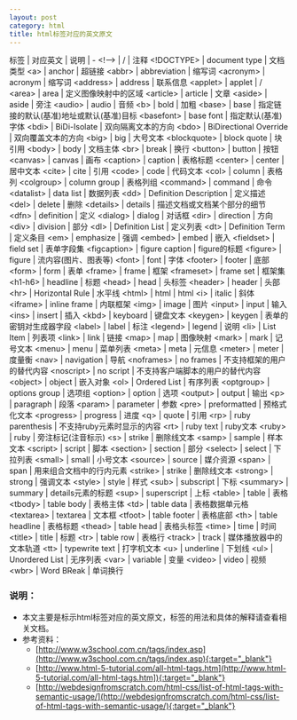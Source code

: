 ```yaml
---
layout: post
category: html
title: html标签对应的英文原文
---
```


标签 | 对应英文 | 说明
| -
&lt;!--&gt; | / | 注释
&lt;!DOCTYPE&gt; | document type | 文档类型
&lt;a&gt; | anchor | 超链接
&lt;abbr&gt; | abbreviation | 缩写词
&lt;acronym&gt; | acronym | 缩写词
&lt;address&gt; | address | 联系信息
&lt;applet&gt; | applet | /
&lt;area&gt; | area | 定义图像映射中的区域
&lt;article&gt; | article | 文章
&lt;aside&gt; | aside | 旁注
&lt;audio&gt; | audio | 音频
&lt;b&gt; | bold | 加粗
&lt;base&gt; | base | 指定链接的默认(基准)地址或默认(基准)目标
&lt;basefont&gt; | base font | 指定默认(基准)字体
&lt;bdi&gt; | BiDi-Isolate | 双向隔离文本的方向
&lt;bdo&gt; | BiDirectional Override | 双向覆盖文本的方向
&lt;big&gt; | big | 大号文本
&lt;blockquote&gt; | block quote | 块引用
&lt;body&gt; | body | 文档主体
&lt;br&gt; | break | 换行
&lt;button&gt; | button | 按钮
&lt;canvas&gt; | canvas | 画布
&lt;caption&gt; | caption | 表格标题
&lt;center&gt; | center | 居中文本
&lt;cite&gt; | cite | 引用
&lt;code&gt; | code | 代码文本
&lt;col&gt; | column | 表格列
&lt;colgroup&gt; | column group | 表格列组
&lt;command&gt; | command | 命令
&lt;datalist&gt; | data list | 数据列表
&lt;dd&gt; | Definition Description | 定义描述
&lt;del&gt; | delete | 删除
&lt;details&gt; | details | 描述文档或文档某个部分的细节
&lt;dfn&gt; | definition | 定义
&lt;dialog&gt; | dialog | 对话框
&lt;dir&gt; | direction | 方向
&lt;div&gt; | division | 部分
&lt;dl&gt; | Definition List | 定义列表
&lt;dt&gt; | Definition Term | 定义条目
&lt;em&gt; | emphasize | 强调
&lt;embed&gt; | embed | 嵌入
&lt;fieldset&gt; | field set | 表单字段集
&lt;figcaption&gt; | figure caption | figure的标题
&lt;figure&gt; | figure | 流内容(图片、图表等)
&lt;font&gt; | font | 字体
&lt;footer&gt; | footer | 底部
&lt;form&gt; | form | 表单
&lt;frame&gt; | frame | 框架
&lt;frameset&gt; | frame set | 框架集
&lt;h1-h6&gt; | headline | 标题
&lt;head&gt; | head | 头标签
&lt;header&gt; | header | 头部
&lt;hr&gt; | Horizontal Rule | 水平线
&lt;html&gt; | html | html
&lt;i&gt; | italic | 斜体
&lt;iframe&gt; | inline frame | 内联框架
&lt;img&gt; | image | 图片
&lt;input&gt; | input | 输入
&lt;ins&gt; | insert | 插入
&lt;kbd&gt; | keyboard | 键盘文本
&lt;keygen&gt; | keygen | 表单的密钥对生成器字段
&lt;label&gt; | label | 标注
&lt;legend&gt; | legend | 说明
&lt;li&gt; | List Item | 列表项
&lt;link&gt; | link | 链接
&lt;map&gt; | map | 图像映射
&lt;mark&gt; | mark | 记号文本
&lt;menu&gt; | menu | 菜单列表
&lt;meta&gt; | meta | 元信息
&lt;meter&gt; | meter | 度量衡
&lt;nav&gt; | navigation | 导航
&lt;noframes&gt; | no frames | 不支持框架的用户的替代内容
&lt;noscript&gt; | no script | 不支持客户端脚本的用户的替代内容
&lt;object&gt; | object | 嵌入对象
&lt;ol&gt; | Ordered List | 有序列表
&lt;optgroup&gt; | options group | 选项组
&lt;option&gt; | option | 选项
&lt;output&gt; | output | 输出
&lt;p&gt; | paragraph | 段落
&lt;param&gt; | parameter | 参数
&lt;pre&gt; | preformatted | 预格式化文本
&lt;progress&gt; | progress | 进度
&lt;q&gt; | quote | 引用
&lt;rp&gt; | ruby parenthesis | 不支持ruby元素时显示的内容
&lt;rt&gt; | ruby text | ruby文本
&lt;ruby&gt; | ruby | 旁注标记(注音标示)
&lt;s&gt; | strike | 删除线文本
&lt;samp&gt; | sample | 样本文本
&lt;script&gt; | script | 脚本
&lt;section&gt; | section | 部分
&lt;select&gt; | select | 下拉列表
&lt;small&gt; | small | 小号文本
&lt;source&gt; | source | 媒介资源
&lt;span&gt; | span | 用来组合文档中的行内元素
&lt;strike&gt; | strike | 删除线文本
&lt;strong&gt; | strong | 强调文本
&lt;style&gt; | style | 样式
&lt;sub&gt; | subscript | 下标
&lt;summary&gt; | summary | details元素的标题
&lt;sup&gt; | superscript | 上标
&lt;table&gt; | table | 表格
&lt;tbody&gt; | table body | 表格主体
&lt;td&gt; | table data | 表格数据单元格
&lt;textarea&gt; | textarea | 文本框
&lt;tfoot&gt; | table footer | 表格底部
&lt;th&gt; | table headline | 表格标题
&lt;thead&gt; | table head | 表格头标签
&lt;time&gt; | time | 时间
&lt;title&gt; | title | 标题
&lt;tr&gt; | table row | 表格行
&lt;track&gt; | track | 媒体播放器中的文本轨道
&lt;tt&gt; | typewrite text | 打字机文本
&lt;u&gt; | underline | 下划线
&lt;ul&gt; | Unordered List | 无序列表
&lt;var&gt; | variable | 变量
&lt;video&gt; | video | 视频
&lt;wbr&gt; | Word BReak | 单词换行


### 说明：

- 本文主要是标示html标签对应的英文原文，标签的用法和具体的解释请查看相关文档。
- 参考资料：
	- [http://www.w3school.com.cn/tags/index.asp](http://www.w3school.com.cn/tags/index.asp){:target="_blank"}
	- [http://www.html-5-tutorial.com/all-html-tags.htm](http://www.html-5-tutorial.com/all-html-tags.htm]){:target="_blank"}
	- [http://webdesignfromscratch.com/html-css/list-of-html-tags-with-semantic-usage/](http://webdesignfromscratch.com/html-css/list-of-html-tags-with-semantic-usage/){:target="_blank"}
